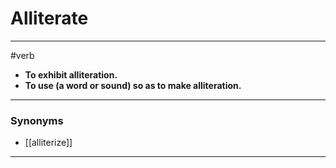 # Alliterate
---
#verb
- **To exhibit alliteration.**
- **To use (a word or sound) so as to make alliteration.**
---
### Synonyms
- [[alliterize]]
---
